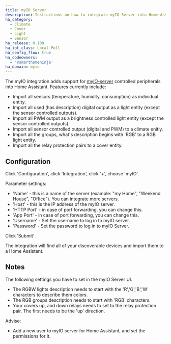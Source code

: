 ```yaml
---
title: myIO Server
description: Instructions on how to integrate myIO Server into Home Assistant.
ha_category:
  - Climate
  - Cover
  - Light
  - Sensor
ha_release: 0.108
ha_iot_class: Local Poll
ha_config_flow: true
ha_codeowners:
  - '@smarthomeninja'
ha_domain: myio
---
```


The myIO integration adds support for [myIO-server](https://myio.com) controlled peripherals into Home Assistant. Features currently include:

- Import all sensors (temperature, humidity, consumption) as individual entity.
- Import all used (has description) digital output as a light entity (except the sensor controlled outputs).
- Import all PWM output as a brightness controlled light entity (except the sensor controlled outputs).
- Import all sensor controlled output (digital and PWM) to a climate enitiy.
- Import all the groups, what's description begins with 'RGB' to a RGB light entity.
- Import all the relay protection pairs to a cover entity. 

## Configuration

Click 'Configuration', click 'Integration', click '+', choose 'myIO'.

Parameter settings:

  - 'Name' - this is a name of the server (example: "my Home", "Weekend House", "Office"). You can integrate more servers.  
  - 'Host' - this is the IP address of the myIO server.  
  - 'HTTP Port' - in case of port forwarding, you can change this.  
  - 'App Port' - in case of port forwarding, you can change this.  
  - 'Username' - Set the username to log in to myIO server.  
  - 'Password' - Set the password to log in to myIO Server.  

Click 'Submit'

The integration will find all of your discoverable devices and import them to a Home Assistant.

## Notes

The following settings you have to set in the myIO Server UI.

  - The RGBW lights description needs to start with the 'R','G','B','W' characters to describe them colors.
  - The RGB groups description needs to start with 'RGB' characters.
  - Your covers up, and down relays needs to set to the relay protection pair. The first needs to be the 'up' direction.

Advise:
  - Add a new user to myIO server for Home Assistant, and set the permissions for it.
